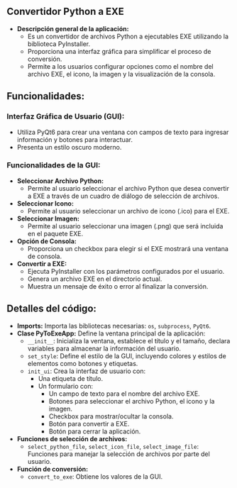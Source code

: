 ## Convertidor Python a EXE
* **Descripción general de la aplicación:**
    * Es un convertidor de archivos Python a ejecutables EXE utilizando la biblioteca PyInstaller.
    * Proporciona una interfaz gráfica para simplificar el proceso de conversión.
    * Permite a los usuarios configurar opciones como el nombre del archivo EXE, el icono, la imagen y la visualización de la consola.
## Funcionalidades:
### Interfaz Gráfica de Usuario (GUI):
* Utiliza PyQt6 para crear una ventana con campos de texto para ingresar información y botones para interactuar.
* Presenta un estilo oscuro moderno.
### Funcionalidades de la GUI:
* **Seleccionar Archivo Python:**
    * Permite al usuario seleccionar el archivo Python que desea convertir a EXE a través de un cuadro de diálogo de selección de archivos.
* **Seleccionar Icono:**
    * Permite al usuario seleccionar un archivo de icono (.ico) para el EXE.
* **Seleccionar Imagen:**
    * Permite al usuario seleccionar una imagen (.png) que será incluida en el paquete EXE.
* **Opción de Consola:**
    * Proporciona un checkbox para elegir si el EXE mostrará una ventana de consola.
* **Convertir a EXE:**
    * Ejecuta PyInstaller con los parámetros configurados por el usuario.
    * Genera un archivo EXE en el directorio actual.
    * Muestra un mensaje de éxito o error al finalizar la conversión.
## Detalles del código:
* **Imports:** Importa las bibliotecas necesarias: `os`, `subprocess`, `PyQt6`.
* **Clase PyToExeApp:** Define la ventana principal de la aplicación:
    * `__init__`: Inicializa la ventana, establece el título y el tamaño, declara variables para almacenar la información del usuario.
    * `set_style`: Define el estilo de la GUI, incluyendo colores y estilos de elementos como botones y etiquetas.
    * `init_ui`: Crea la interfaz de usuario con:
        * Una etiqueta de título.
        * Un formulario con:
            * Un campo de texto para el nombre del archivo EXE.
            * Botones para seleccionar el archivo Python, el icono y la imagen.
            * Checkbox para mostrar/ocultar la consola.
            * Botón para convertir a EXE.
            * Botón para cerrar la aplicación.
* **Funciones de selección de archivos:**
    * `select_python_file`, `select_icon_file`, `select_image_file`: Funciones para manejar la selección de archivos por parte del usuario.
* **Función de conversión:**
    * `convert_to_exe`: Obtiene los valores de la GUI.
